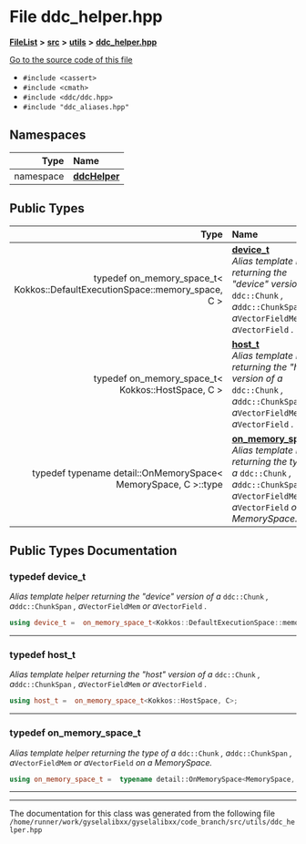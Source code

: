 

# File ddc\_helper.hpp



[**FileList**](files.md) **>** [**src**](dir_68267d1309a1af8e8297ef4c3efbcdba.md) **>** [**utils**](dir_313caf1132e152dd9b58bea13a4052ca.md) **>** [**ddc\_helper.hpp**](ddc__helper_8hpp.md)

[Go to the source code of this file](ddc__helper_8hpp_source.md)



* `#include <cassert>`
* `#include <cmath>`
* `#include <ddc/ddc.hpp>`
* `#include "ddc_aliases.hpp"`













## Namespaces

| Type | Name |
| ---: | :--- |
| namespace | [**ddcHelper**](namespaceddcHelper.md) <br> |




## Public Types

| Type | Name |
| ---: | :--- |
| typedef on\_memory\_space\_t&lt; Kokkos::DefaultExecutionSpace::memory\_space, C &gt; | [**device\_t**](#typedef-device_t)  <br>_Alias template helper returning the "device" version of a_ `ddc::Chunk` _, a_`ddc::ChunkSpan` _, a_`VectorFieldMem` _or a_`VectorField` _._ |
| typedef on\_memory\_space\_t&lt; Kokkos::HostSpace, C &gt; | [**host\_t**](#typedef-host_t)  <br>_Alias template helper returning the "host" version of a_ `ddc::Chunk` _, a_`ddc::ChunkSpan` _, a_`VectorFieldMem` _or a_`VectorField` _._ |
| typedef typename detail::OnMemorySpace&lt; MemorySpace, C &gt;::type | [**on\_memory\_space\_t**](#typedef-on_memory_space_t)  <br>_Alias template helper returning the type of a_ `ddc::Chunk` _, a_`ddc::ChunkSpan` _, a_`VectorFieldMem` _or a_`VectorField` _on a MemorySpace._ |
















































## Public Types Documentation




### typedef device\_t 

_Alias template helper returning the "device" version of a_ `ddc::Chunk` _, a_`ddc::ChunkSpan` _, a_`VectorFieldMem` _or a_`VectorField` _._
```C++
using device_t =  on_memory_space_t<Kokkos::DefaultExecutionSpace::memory_space, C>;
```




<hr>



### typedef host\_t 

_Alias template helper returning the "host" version of a_ `ddc::Chunk` _, a_`ddc::ChunkSpan` _, a_`VectorFieldMem` _or a_`VectorField` _._
```C++
using host_t =  on_memory_space_t<Kokkos::HostSpace, C>;
```




<hr>



### typedef on\_memory\_space\_t 

_Alias template helper returning the type of a_ `ddc::Chunk` _, a_`ddc::ChunkSpan` _, a_`VectorFieldMem` _or a_`VectorField` _on a MemorySpace._
```C++
using on_memory_space_t =  typename detail::OnMemorySpace<MemorySpace, C>::type;
```




<hr>

------------------------------
The documentation for this class was generated from the following file `/home/runner/work/gyselalibxx/gyselalibxx/code_branch/src/utils/ddc_helper.hpp`

